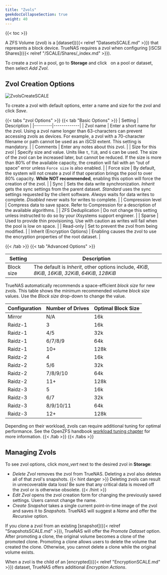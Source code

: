 ```yaml
---
title: "Zvols"
geekdocCollapseSection: true
weight: 40
---
```


{{< toc >}}

A ZFS Volume (zvol) is a [dataset]({{< relref "DatasetsSCALE.md" >}}) that represents a block device.
TrueNAS requires a zvol when configuring [iSCSI Shares]({{< relref "/SCALE/Shares/_index.md" >}}).

To create a zvol in a pool, go to **Storage** and click <i class="fa fa-ellipsis-v" aria-hidden="true" title="Options"></i>&nbsp; on a pool or dataset, then select *Add Zvol*.

## Zvol Creation Options

![ZvolsCreateSCALE](/images/SCALE/ZvolsCreateSCALE.png "Creating a new Zvol")

To create a zvol with default options, enter a name and size for the zvol and click *Save*.

{{< tabs "zvol Options" >}}
{{< tab "Basic Options" >}}
| Setting | Description |
|---------|-------------|
| Zvol name | Enter a short name for the zvol. Using a zvol name longer than 63-characters can prevent accessing zvols as devices. For example, a zvol with a 70-character filename or path cannot be used as an iSCSI extent. This setting is mandatory. |
| Comments | Enter any notes about this zvol. |
| Size for this zvol | Specify size and value. Units like `t`, `TiB`, and `G` can be used. The size of the zvol can be increased later, but cannot be reduced. If the size is more than 80% of the available capacity, the creation will fail with an “out of space” error unless `Force size` is also enabled. |
| Force size | By default, the system will not create a zvol if that operation brings the pool to over 80% capacity. **While NOT recommended**, enabling this option will force the creation of the zvol. |
| Sync | Sets the data write synchronization. *Inherit* gets the sync settings from the parent dataset. *Standard* uses the sync settings requested by the client software. *Always* waits for data writes to complete. *Disabled* never waits for writes to complete. |
| Compression level  | Compress data to save space. Refer to Compression for a description of the available algorithms. |
| ZFS Deduplication | Do not change this setting unless instructed to do so by your iXsystems support engineer. |
| Sparse | Used to provide thin provisioning. Use with caution as writes will fail when the pool is low on space. |
| Read-only | Set to prevent the zvol from being modified. |
| Inherit (Encryption Options) | Enabling causes the zvol to use the encryption properties of the root dataset. |

{{< /tab >}}
{{< tab "Advanced Options" >}}

| Setting | Description |
|---------|-------------|
| Block size | The default is *Inherit*, other options include, *4KiB*, *8KiB*, *16KiB*, *32KiB*, *64KiB*, *128KiB* |

TrueNAS automatically recommends a space-efficient *block size* for new zvols.
This table shows the minimum recommended volume *block size* values.
Use the *Block size* drop-down to change the value.

| Configuration | Number of Drives | Optimal Block Size | 
|---------------|-------|-------|
| Mirror | N/A | 16k |
| Raidz-1 | 3 | 16k |
| Raidz-1 | 4/5 | 32k |
| Raidz-1 | 6/7/8/9 | 64k |
| Raidz-1 | 10+ | 128k |
| Raidz-2 | 4 | 16k |
| Raidz-2 | 5/6 | 32k |
| Raidz-2 | 7/8/9/10 | 64k |
| Raidz-2 | 11+ | 128k |
| Raidz-3 | 5 | 16k |
| Raidz-3 | 6/7 | 32k |
| Raidz-3 | 8/9/10/11 | 64k |
| Raidz-3 | 12+ | 128k |

Depending on their workload, zvols can require additional tuning for optimal performance.
See the OpenZFS handbook [workload tuning chapter](https://openzfs.github.io/openzfs-docs/Performance%20and%20Tuning/Workload%20Tuning.html) for more information.
{{< /tab >}}
{{< /tabs >}}

## Managing Zvols

To see zvol options, click <i class="material-icons" aria-hidden="true" title="Options">more_vert</i> next to the desired zvol in **Storage**:

* *Delete Zvol* removes the zvol from TrueNAS. Deleting a zvol also deletes all of that zvol's snapshots.
  {{< hint danger >}}
  Deleting zvols can result in unrecoverable data loss!
  Be sure that any critical data is moved off the zvol or is otherwise obsolete.
  {{< /hint >}}
* *Edit Zvol* opens the zvol creation form for changing the previously saved settings. Users cannot change the name.
* *Create Snapshot* takes a single current point-in-time image of the zvol and saves it to *Snapshots*. TrueNAS will suggest a *Name* and offer the *Recursive* option.

If you clone a zvol from an existing [snapshot]({{< relref "SnapshotsSCALE.md" >}}), TrueNAS will offer the *Promote Dataset* option.
After promoting a clone, the original volume becomes a clone of the promoted clone. Promoting a clone allows users to delete the volume that created the clone.
Otherwise, you cannot delete a clone while the original volume exists.

When a zvol is the child of an [encrypted]({{< relref "EncryptionSCALE.md" >}}) dataset, TrueNAS offers additional *Encryption Actions*.
